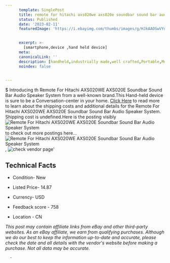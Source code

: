 ```yaml
---
      template: SinglePost
      title: remote for hitachi axs020we axs020e soundbar sound bar audio speaker system
      status: Published
      date: '2023-02-11'
      featuredImage: 'https://i.ebayimg.com/thumbs/images/g/HJkAAOSwVYdi6iTC/s-l225.jpg'
       

      excerpt: >-
        [smartphone,device ,hand held device]
      meta:
      canonicalLink: ''
      description: [handheld,industrially made,well crafted,Portable,Mobile,Compact,Convenient,Lightweight,Maneuverable,Man-portable,Miniature,Carriable,Hand-held,Light,Holdable,Transportable,Mobile device,Pocket-sized,On-the-go,Wireless,Cordless,Compact size,Convenient size, smartphone,device ,hand held device]
      noindex: false
      

---
```

$
      Introducing th Remote For Hitachi AXS020WE AXS020E Soundbar Sound Bar Audio Speaker System from a well-known brand.This Hand-held device  is sure to be a Conversation-center in your home. [Click Here](https://www.ebay.com/itm/165608813877?hash=item268f0df535%3Ag%3AHJkAAOSwVYdi6iTC&mkevt=1&mkcid=1&mkrid=711-53200-19255-0&campid=%253CePNCampaignId%253E&customid=%253CreferenceId%253E&toolid=10049) to read more to learn about the shipping costs and additional details for the Remote For Hitachi AXS020WE AXS020E Soundbar Sound Bar Audio Speaker System. Shipping cost is undefined.Here is the posting visibly ![Remote For Hitachi AXS020WE AXS020E Soundbar Sound Bar Audio Speaker System](https://i.ebayimg.com/thumbs/images/g/HJkAAOSwVYdi6iTC/s-l225.jpg) to check out more postings here... ![Remote For Hitachi AXS020WE AXS020E Soundbar Sound Bar Audio Speaker System](https://i.ebayimg.com/images/g/HJkAAOSwVYdi6iTC/s-l1600.jpg), ![check vendor page](https://origin-galleryplus.ebayimg.com/ws/web/165608813877_2_0_1/225x225.jpg,https://origin-galleryplus.ebayimg.com/ws/web/165608813877_3_0_1/225x225.jpg)'

      

 ## Technical Facts 



     
      

 - Condition- New 


      

 - Listed Price- 14.87 


      

 - Currency- USD 


      

 - Feedback score - 758 


      

 - Location - CN 


      
      

 *_This post may contain affiliate links from eBay and other third-party websites. As an eBay affiliate, we earn from qualifying purchases. Although we do our best to keep the information up-to-date and accurate, please check the date and all details with the vendor's website before making a purchase. Not all data may be accurate._*




      -
